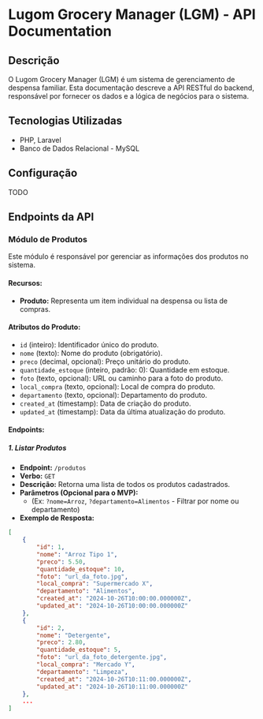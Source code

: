 # Lugom Grocery Manager (LGM) - API Documentation

## Descrição

O Lugom Grocery Manager (LGM) é um sistema de gerenciamento de despensa familiar. Esta documentação descreve a API RESTful do backend, responsável por fornecer os dados e a lógica de negócios para o sistema.

## Tecnologias Utilizadas

* PHP, Laravel
* Banco de Dados Relacional - MySQL

## Configuração

TODO

## Endpoints da API

### Módulo de Produtos

Este módulo é responsável por gerenciar as informações dos produtos no sistema.

#### **Recursos:**

* **Produto:** Representa um item individual na despensa ou lista de compras.

#### **Atributos do Produto:**

* `id` (inteiro): Identificador único do produto.
* `nome` (texto): Nome do produto (obrigatório).
* `preco` (decimal, opcional): Preço unitário do produto.
* `quantidade_estoque` (inteiro, padrão: 0): Quantidade em estoque.
* `foto` (texto, opcional): URL ou caminho para a foto do produto.
* `local_compra` (texto, opcional): Local de compra do produto.
* `departamento` (texto, opcional): Departamento do produto.
* `created_at` (timestamp): Data de criação do produto.
* `updated_at` (timestamp): Data da última atualização do produto.

#### **Endpoints:**

##### **1. Listar Produtos**

* **Endpoint:** `/produtos`
* **Verbo:** `GET`
* **Descrição:** Retorna uma lista de todos os produtos cadastrados.
* **Parâmetros (Opcional para o MVP):**
    * (Ex: `?nome=Arroz`, `?departamento=Alimentos` - Filtrar por nome ou departamento)
* **Exemplo de Resposta:**

```json
[
    {
        "id": 1,
        "nome": "Arroz Tipo 1",
        "preco": 5.50,
        "quantidade_estoque": 10,
        "foto": "url_da_foto.jpg",
        "local_compra": "Supermercado X",
        "departamento": "Alimentos",
        "created_at": "2024-10-26T10:00:00.000000Z",
        "updated_at": "2024-10-26T10:00:00.000000Z"
    },
    {
        "id": 2,
        "nome": "Detergente",
        "preco": 2.80,
        "quantidade_estoque": 5,
        "foto": "url_da_foto_detergente.jpg",
        "local_compra": "Mercado Y",
        "departamento": "Limpeza",
        "created_at": "2024-10-26T10:11:00.000000Z",
        "updated_at": "2024-10-26T10:11:00.000000Z"
    },
    ...
]